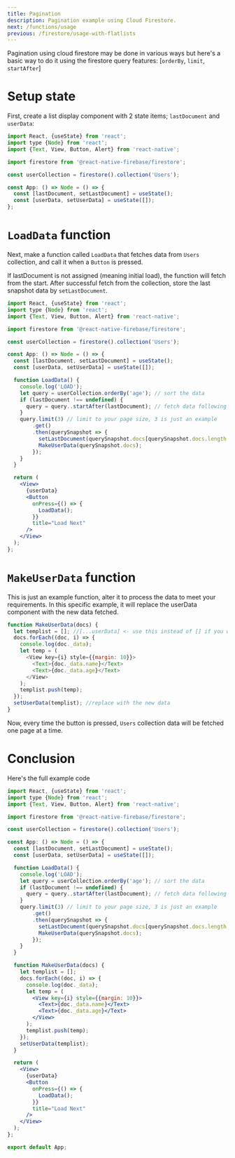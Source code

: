 ```yaml
---
title: Pagination
description: Pagination example using Cloud Firestore.
next: /functions/usage
previous: /firestore/usage-with-flatlists
---
```


Pagination using cloud firestore may be done in various ways but here's a basic way to do it using the firestore query features:
[`orderBy`, `limit`, `startAfter`]

# Setup state

First, create a list display component with 2 state items; `lastDocument` and `userData`:

```jsx
import React, {useState} from 'react';
import type {Node} from 'react';
import {Text, View, Button, Alert} from 'react-native';

import firestore from '@react-native-firebase/firestore';

const userCollection = firestore().collection('Users');

const App: () => Node = () => {
  const [lastDocument, setLastDocument] = useState();
  const [userData, setUserData] = useState([]);
};
```

# `LoadData` function

Next, make a function called `LoadData` that fetches data from `Users` collection, and call it when a `Button` is pressed.

If lastDocument is not assigned (meaning initial load), the function will fetch from the start.
After successful fetch from the collection, store the last snapshot data by `setLastDocument`.

```jsx
import React, {useState} from 'react';
import type {Node} from 'react';
import {Text, View, Button, Alert} from 'react-native';

import firestore from '@react-native-firebase/firestore';

const userCollection = firestore().collection('Users');

const App: () => Node = () => {
  const [lastDocument, setLastDocument] = useState();
  const [userData, setUserData] = useState([]);

  function LoadData() {
    console.log('LOAD');
    let query = userCollection.orderBy('age'); // sort the data
    if (lastDocument !== undefined) {
      query = query..startAfter(lastDocument); // fetch data following the last document accessed
    }
    query.limit(3) // limit to your page size, 3 is just an example
        .get()
        .then(querySnapshot => {
          setLastDocument(querySnapshot.docs[querySnapshot.docs.length - 1]);
          MakeUserData(querySnapshot.docs);
        });
    }
  }

  return (
    <View>
      {userData}
      <Button
        onPress={() => {
          LoadData();
        }}
        title="Load Next"
      />
    </View>
  );
};
```

# `MakeUserData` function

This is just an example function, alter it to process the data to meet your requirements.
In this specific example, it will replace the userData component with the new data fetched.

```js
function MakeUserData(docs) {
  let templist = []; //[...userData] <- use this instead of [] if you want to save the previous data.
  docs.forEach((doc, i) => {
    console.log(doc._data);
    let temp = (
      <View key={i} style={{margin: 10}}>
        <Text>{doc._data.name}</Text>
        <Text>{doc._data.age}</Text>
      </View>
    );
    templist.push(temp);
  });
  setUserData(templist); //replace with the new data
}
```

Now, every time the button is pressed, `Users` collection data will be fetched one page at a time.

# Conclusion

Here's the full example code

```jsx
import React, {useState} from 'react';
import type {Node} from 'react';
import {Text, View, Button, Alert} from 'react-native';

import firestore from '@react-native-firebase/firestore';

const userCollection = firestore().collection('Users');

const App: () => Node = () => {
  const [lastDocument, setLastDocument] = useState();
  const [userData, setUserData] = useState([]);

  function LoadData() {
    console.log('LOAD');
    let query = userCollection.orderBy('age'); // sort the data
    if (lastDocument !== undefined) {
      query = query..startAfter(lastDocument); // fetch data following the last document accessed
    }
    query.limit(3) // limit to your page size, 3 is just an example
        .get()
        .then(querySnapshot => {
          setLastDocument(querySnapshot.docs[querySnapshot.docs.length - 1]);
          MakeUserData(querySnapshot.docs);
        });
    }
  }

  function MakeUserData(docs) {
    let templist = [];
    docs.forEach((doc, i) => {
      console.log(doc._data);
      let temp = (
        <View key={i} style={{margin: 10}}>
          <Text>{doc._data.name}</Text>
          <Text>{doc._data.age}</Text>
        </View>
      );
      templist.push(temp);
    });
    setUserData(templist);
  }

  return (
    <View>
      {userData}
      <Button
        onPress={() => {
          LoadData();
        }}
        title="Load Next"
      />
    </View>
  );
};

export default App;
```
